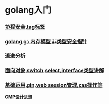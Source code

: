# golang入门

### [**协程安全,tag标签**](golang.md)
### [**golang gc 内存模型 非类型安全指针**](gc.md)
### [**逃逸分析**](逃逸分析.md)
### [**面向对象,switch,select,interface类型讲解**](interface.md)
### [**基础运用,gin,web session管理,cas操作等**](run.md)

[**GMP设计思想**](GMP模型与设计思想.md)

